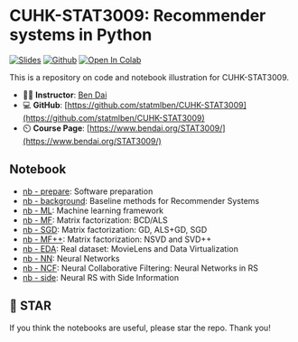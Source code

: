 # **CUHK**-**STAT3009**: Recommender systems in Python
[![Slides](https://img.shields.io/badge/CUHK-STAT3009-blueviolet)](https://www.bendai.org/STAT3009/) [![Github](https://badges.aleen42.com/src/github.svg)](https://github.com/statmlben/CUHK-STAT3009) [![Open In Colab](https://colab.research.google.com/assets/colab-badge.svg)](https://colab.research.google.com/drive/1TLkXIaYA42JcVxrTZBk6adKY8w533Gym?authuser=2#scrollTo=jbpzja31GGj)

This is a repository on code and notebook illustration for CUHK-STAT3009. 

- 👨‍🏫 **Instructor**: [Ben Dai](http://www.bendai.org)
- 💻 **GitHub**: [https://github.com/statmlben/CUHK-STAT3009](https://github.com/statmlben/CUHK-STAT3009)
- ⏲️ **Course Page**: [https://www.bendai.org/STAT3009/](https://www.bendai.org/STAT3009/)

## Notebook

- [nb - prepare](nb_prepare.ipynb): Software preparation 
- [nb - background](nb_background.ipynb): Baseline methods for Recommender Systems
- [nb - ML](nb_ml.ipynb): Machine learning framework
- [nb - MF](nb_mf.ipynb): Matrix factorization: BCD/ALS
- [nb - SGD](nb_SGD.ipynb): Matrix factorization: GD, ALS+GD, SGD
- [nb - MF++](nb_mfpp.ipynb): Matrix factorization: NSVD and SVD++
- [nb - EDA](nb_EDA.ipynb): Real dataset: MovieLens and Data Virtualization
- [nb - NN](nb_nn.ipynb): Neural Networks
- [nb - NCF](nb_ncf.ipynb): Neural Collaborative Filtering: Neural Networks in RS
- [nb - side](nb_side.ipynb): Neural RS with Side Information
<!-- - [nb - correlation RS](nb_correlation.ipynb): Correlation-based Recommender Systems -->

## 🌟 STAR

If you think the notebooks are useful, please star the repo. Thank you!
